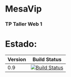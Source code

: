 
# MesaVip

### TP Taller Web 1

# Estado: 
 | Version | Build Status |
| ------ | ------ |
|0.9|[![Build Status](https://travis-ci.org/sebasunlam/taller-web-restaurante.svg?branch=master)](https://travis-ci.org/sebasunlam/taller-web-restaurante)|
